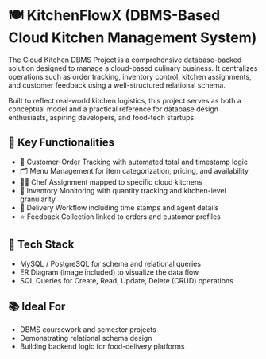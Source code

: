 # 🍽️ KitchenFlowX (DBMS-Based Cloud Kitchen Management System)
The Cloud Kitchen DBMS Project is a comprehensive database-backed solution designed to manage a cloud-based culinary business. It centralizes operations such as order tracking, inventory control, kitchen assignments, and customer feedback using a well-structured relational schema.

Built to reflect real-world kitchen logistics, this project serves as both a conceptual model and a practical reference for database design enthusiasts, aspiring developers, and food-tech startups.

## 🎯 Key Functionalities
- 🔗 Customer-Order Tracking with automated total and timestamp logic
- 🗂️ Menu Management for item categorization, pricing, and availability
- 🧑‍🍳 Chef Assignment mapped to specific cloud kitchens
- 🏬 Inventory Monitoring with quantity tracking and kitchen-level granularity
- 🚚 Delivery Workflow including time stamps and agent details
- ⭐ Feedback Collection linked to orders and customer profiles

## 🧠 Tech Stack
- MySQL / PostgreSQL for schema and relational queries
- ER Diagram (image included) to visualize the data flow
- SQL Queries for Create, Read, Update, Delete (CRUD) operations

## 📚 Ideal For
- DBMS coursework and semester projects
- Demonstrating relational schema design
- Building backend logic for food-delivery platforms
